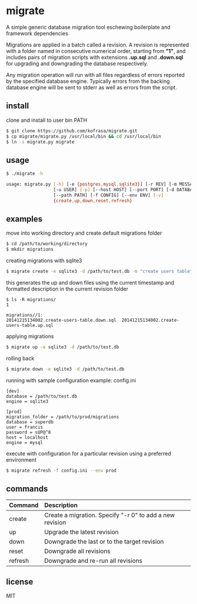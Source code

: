 # migrate

A simple generic database migration tool eschewing boilerplate and framework dependencies

Migrations are applied in a batch called a revision. A revision is represented with a folder named 
in consecutive numerical order, starting from **"1"**, and includes pairs of migration scripts
with extensions **.up.sql** and **.down.sql** for upgrading and downgrading the database respectively. 

Any migration operation will run with all files regardless of errors reported by the specified database engine.
Typically errors from the backing database engine will be sent to stderr as well as errors from the script.

## install
clone and install to user bin PATH
```sh
$ git clone https://github.com/kofrasa/migrate.git
$ cp migrate/migrate.py /usr/local/bin && cd /usr/local/bin
$ ln -s migrate.py migrate
```

## usage
```sh
$ ./migrate -h

usage: migrate.py [-h] [-e {postgres,mysql,sqlite3}] [-r REV] [-m MESSAGE]
                  [-u USER] [-p] [--host HOST] [--port PORT] [-d DATABASE]
                  [--path PATH] [-f CONFIG] [--env ENV] [-v]
                  {create,up,down,reset,refresh}
```

## examples
move into working directory and create default migrations folder
```sh
$ cd /path/to/working/directory
$ mkdir migrations
```

creating migrations with sqlite3
```sh
$ migrate create -e sqlite3 -d /path/to/test.db -m "create users table"
```

this generates the up and down files using the current timestamp and formatted description in the current revision folder
```
$ ls -R migrations/
1

migrations//1:
20141215134002.create-users-table.down.sql	20141215134002.create-users-table.up.sql
```

applying migrations
```sh
$ migrate up -e sqlite3 -d /path/to/test.db
```

rolling back
```sh
$ migrate down -e sqlite3 -d /path/to/test.db
```

running with sample configuration example: config.ini
```
[dev]
database = /path/to/test.db
engine = sqlite3

[prod]
migration_folder = /path/to/prod/migrations
database = superdb
user = francis
password = sUP@^8
host = localhost
engine = mysql
```

execute with configuration for a particular revision using a preferred environment
```sh
$ migrate refresh -f config.ini --env prod
```

## commands
| Command  | Description  |
| :--------| :----------- |
| create   | Create a migration. Specify "-r 0" to add a new revision |
| up       | Upgrade the latest revision  |
| down     | Downgrade the last or to the target revision |
| reset    | Downgrade all revisions |
| refresh  | Downgrade and re-run all revisions |


## license
MIT

